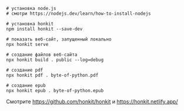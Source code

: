 ```
# установка node.js
# смотри https://nodejs.dev/learn/how-to-install-nodejs

# установка honkit
npm install honkit --save-dev

# показать веб-сайт, запущенный локально
npx honkit serve

# создание файлов веб-сайта
npx honkit build . public --log=debug

# создание pdf
npx honkit pdf . byte-of-python.pdf

# создание epub
npx honkit epub . byte-of-python.epub
```

Смотрите https://github.com/honkit/honkit и https://honkit.netlify.app/
